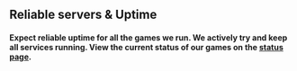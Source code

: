 ## Reliable servers & Uptime
#### Expect reliable uptime for all the games we run. We actively try and keep all services running. View the current status of our games on the [status page](https://mayhem-gaming.com/status).